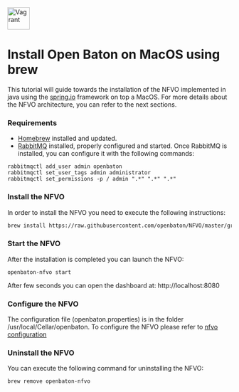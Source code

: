 <img src="../images/apple-logo.gif" alt="Vagrant" style="width: 50px;"/>

# Install Open Baton on MacOS using brew

This tutorial will guide towards the installation of the NFVO implemented in java using the [spring.io][spring] framework on top a MacOS. For more details about the NFVO architecture, you can refer to the next sections.
 
### Requirements

- [Homebrew][homebrew-website] installed and updated.  
- [RabbitMQ][rabbitmq-website] installed, properly configured and started. Once RabbitMQ is installed, you can configure it with the following commands:
```
rabbitmqctl add_user admin openbaton
rabbitmqctl set_user_tags admin administrator
rabbitmqctl set_permissions -p / admin ".*" ".*" ".*"
```


### Install the NFVO

In order to install the NFVO you need to execute the following instructions: 
```bash
brew install https://raw.githubusercontent.com/openbaton/NFVO/master/gradle/gradle/scripts/osx/openbaton-nfvo.rb
```

### Start the NFVO 

After the installation is completed you can launch the NFVO: 
```
openbaton-nfvo start
```
After few seconds you can open the dashboard at: http://localhost:8080

### Configure the NFVO 

The configuration file (openbaton.properties) is in the folder /usr/local/Cellar/openbaton. To configure the NFVO please refer to [nfvo configuration][nfvo-configuration]

### Uninstall the NFVO

You can execute the following command for uninstalling the NFVO: 
```
brew remove openbaton-nfvo
```


[spring]:https://spring.io
[localhost:8080]:http://localhost:8080/
[vim_plugin_doc]:vim-plugin
[use-openbaton]:use.md
[dummy-NSR]:dummy-NSR.md
[reference-to-rabbit-site]:https://www.rabbitmq.com/
[zabbix-server-configuration]:zabbix-server-configuration.md
[homebrew-website]:http://brew.sh
[rabbitmq-website]:https://www.rabbitmq.com
[nfvo-configuration]:nfvo-configuration.md

<!---
Script for open external links in a new tab
-->
<script type="text/javascript" charset="utf-8">
      // Creating custom :external selector
      $.expr[':'].external = function(obj){
          return !obj.href.match(/^mailto\:/)
                  && (obj.hostname != location.hostname);
      };
      $(function(){
        $('a:external').addClass('external');
        $(".external").attr('target','_blank');
      })
</script>

